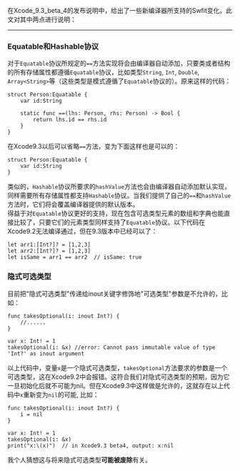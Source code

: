 在Xcode_9.3_beta_4的发布说明中，给出了一些新编译器所支持的Swfit变化。此文对其中两点进行说明：

* * *

### Equatable和Hashable协议

对于`Equatable`协议所规定的`==`方法实现将会由编译器自动添加，只要类或者结构的所有存储属性都遵循`Equatable`协议，比如类型`String`, `Int`, `Double`, `Array<String>`等（这些类型是模式遵循了`Equatable`协议的）。原来这样的代码：

    struct Person:Equatable {
        var id:String
    
        static func ==(lhs: Person, rhs: Person) -> Bool {
            return lhs.id == rhs.id
        }
    }
    

在Xcode9.3以后可以省略`==`方法，变为下面这样也是可以的：

    struct Person:Equatable {
        var id:String
    }
    

类似的，`Hashable`协议所要求的`hashValue`方法也会由编译器自动添加默认实现，同样需要所有存储属性都支持`Hashable`协议。当我们提供了自己的`==`和`hashValue`方法时，它们将会覆盖编译器提供的默认版本。  
得益于对`Equatable`协议更好的支持，现在包含可选类型元素的数组和字典也能直接比较了，只要它们的元素类型同样支持了`Equatable`协议。以下代码在Xcode9.2无法编译通过，但在9.3版本中已经可以了：

    let arr1:[Int?]? = [1,2,3]
    let arr2:[Int?]? = [1,2,3]
    let isSame = arr1 == arr2  // isSame: true
    

### 隐式可选类型

目前把"隐式可选类型"传递给inout关键字修饰地"可选类型"参数是不允许的，比如：

    func takesOptional(i: inout Int?) {
        //......
    }
    
    var x: Int! = 1
    takesOptional(i: &x) //error: Cannot pass immutable value of type 'Int?' as inout argument
    

以上代码中，变量`x`是一个隐式可选类型，`takesOptional`方法要求的参数是一个可选类型，这在Xcode9.2中会报错。这符合我们对隐式可选类型的预期，因为它一旦初始化后就不可能为nil。但在Xcode9.3中这样做是允许的，这就存在以上代码中`x`重新变为`nil`的可能, 比如：

    func takesOptional(i: inout Int?) {
        i = nil
    }
    
    var x: Int! = 1
    takesOptional(i: &x)
    print("x:\(x)")  // in Xcode9.3 beta4, output: x:nil
    

我个人猜想这与将来隐式可选类型**可能被废除**有关。